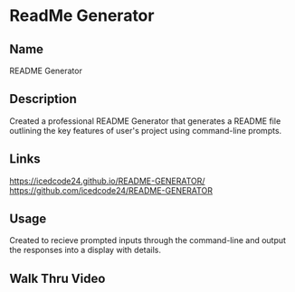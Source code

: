# ReadMe Generator

## Name
README Generator
## Description
Created a professional README Generator that generates a README file outlining the key features of user's project using command-line prompts.  
## Links
https://icedcode24.github.io/README-GENERATOR/
https://github.com/icedcode24/README-GENERATOR
## Usage
Created to recieve prompted inputs through the command-line and output the responses into a display with details.
## Walk Thru Video